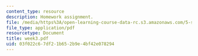 ```yaml
---
content_type: resource
description: Homework assignment.
file: /media/https%3A/open-learning-course-data-rc.s3.amazonaws.com/5-s16-advanced-kitchen-chemistry-spring-2002/03f022c67df21b652b9e4bf42e078294_week3.pdf
file_type: application/pdf
resourcetype: Document
title: week3.pdf
uid: 03f022c6-7df2-1b65-2b9e-4bf42e078294
---
```

